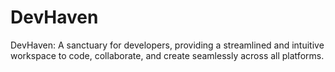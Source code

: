 # DevHaven
DevHaven: A sanctuary for developers, providing a streamlined and intuitive workspace to code, collaborate, and create seamlessly across all platforms.
